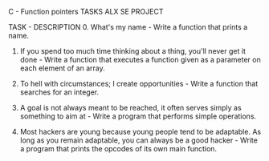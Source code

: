 C - Function pointers
TASKS
ALX SE PROJECT 

TASK - DESCRIPTION
0. What's my name - Write a function that prints a name.

1. If you spend too much time thinking about a thing, you'll never get it done - Write a function that executes a function given as a parameter on each element of an array.

2. To hell with circumstances; I create opportunities - Write a function that searches for an integer.

3. A goal is not always meant to be reached, it often serves simply as something to aim at - Write a program that performs simple operations.

4. Most hackers are young because young people tend to be adaptable. As long as you remain adaptable, you can always be a good hacker - Write a program that prints the opcodes of its own main function.

